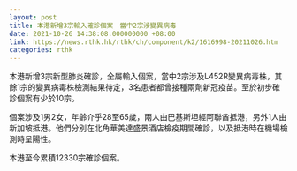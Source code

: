 ```yaml
---
layout: post
title: 本港新增3宗輸入確診個案　當中2宗涉變異病毒
date: 2021-10-26 14:38:08.000000000 +08:00
link: https://news.rthk.hk/rthk/ch/component/k2/1616998-20211026.htm
categories: rthk
---
```


本港新增3宗新型肺炎確診，全屬輸入個案，當中2宗涉及L452R變異病毒株，其餘1宗的變異病毒株檢測結果待定，3名患者都曾接種兩劑新冠疫苗。至於初步確診個案有少於10宗。

個案涉及1男2女，年齡介乎28至65歲，兩人由巴基斯坦經阿聯酋抵港，另外1人由新加坡抵港。他們分別在北角華美達盛景酒店檢疫期間確診，以及抵港時在機場檢測時呈陽性。

本港至今累積12330宗確診個案。
